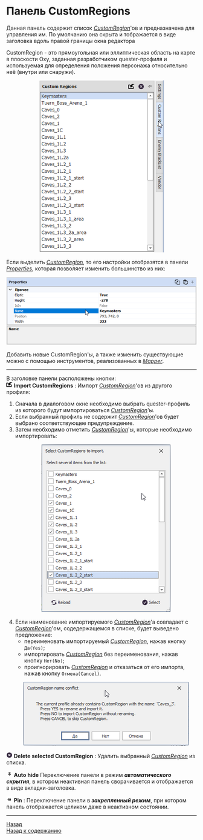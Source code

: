# Панель CustomRegions

Данная панель содержит список [*CustomRegion*](#ref-CustomRegion)'ов и предназначена для управления им. По умолчанию она скрыта и тображается в виде заголовка вдоль правой границы окна редактора

<a name="ref-CustomRegion">CustomRegion</a> - это прямоугольная или эллиптическая область на карте в плоскости Oxy, заданная разработчиком quester-профиля и используемая для определения положения персонажа относительно неё (внутри или снаружи).

<p align="center"><img src="img/CustomRegionsPanel.png"></p>

Если выделить [*CustomRegion*](#ref-CustomRegion), то его настройки отобразятся в панели [*Properties*](PropertiesPanel-RU.md), которая позволяет изменить большинство из них:

<p align="center"><img src="img/CustomRegionProperties.png"></p>

Добавить новые CustomRegion'ы, а также изменить существующие можно с помощью инструментов, реализованных в [*Mapper*](../../Patches/Mapper/Mapper-CustomRegionTools-RU.md).

---

<a name="ref-CustomRegionButtons"></a>В заголовке панели расположены кнопки:  
![ImportCustomRegions](icons/Import.png) **Import CustomRegions** : Импорт [*CustomRegion*](#ref-CustomRegion)'ов из другого профиля:  
1) Сначала в диалоговом окне необходимо выбрать quester-профиль из которого будут импортироваться [*CustomRegion*](#ref-CustomRegion)'ы.
2) Если выбранный профиль не содержит [*CustomRegion*](#ref-CustomRegion)'ов будет выбрано соответствующее предупреждение.
3) Затем необходимо отметить [*CustomRegion*](#ref-CustomRegion)'ы, которые необходимо импортировать:
    <p align="center"><img src="img/CustomRegionsImport.png"></p>
4) Если наименование импортируемого [*CustomRegion*](#ref-CustomRegion)'а совпадает с [*CustomRegion*](#ref-CustomRegion)'ом, содедержащемся в списке, будет выведено предложение:
    - переименовать импортируемый [*CustomRegion*](#ref-CustomRegion), нажав кнопку ``Да(Yes)``;
    - импортировать [*CustomRegion*](#ref-CustomRegion) без переименования, нажав кнопку ``Нет(No)``;
    - проигнорировать [*CustomRegion*](#ref-CustomRegion) и отказаться от его импорта, нажав кнопку ``Отмена(Cancel)``.
    <p align="center"><img src="img/CustomRegionImport-NameConflict.png"></p>

![DeleteCustomRegion](icons/Cancel.png) **Delete selected CustomRegion** : Удалить выбранный [*CustomRegion*](#ref-CustomRegion) из списка.  

![AutoHideConditionsPanel](icons/AutoHide.png) **Auto hide** Переключение панели в режим ***автоматического скрытия***, в котором неактивная панель сворачивается и отображается в виде вкладки-заголовка.  

![PinConditionsPanel](icons/Pin.png) **Pin** : Переключение панели в ***закрепленный режим***, при котором панель отображается целиком даже в неактивном состоянии.

---

<a href="javascript:history.back()">Назад</a>  
[Назад к содержанию](../../index.md)